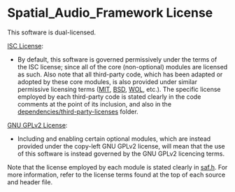 # Spatial_Audio_Framework License

This software is dual-licensed.

[ISC License](https://choosealicense.com/licenses/isc/):
 * By default, this software is governed permissively under the terms of the ISC license; since all of the core (non-optional) modules are licensed as such. Also note that all third-party code, which has been adapted or adopted by these core modules, is also provided under similar permissive licensing terms ([MIT](https://choosealicense.com/licenses/mit/), [BSD](https://choosealicense.com/licenses/bsd-2-clause/), [WOL](https://dspguru.com/wide-open-license/), etc.). The specific license employed by each third-party code is stated clearly in the code comments at the point of its inclusion, and also in the [dependencies/third-party-licenses](dependencies/third-party-licenses) folder.

[GNU GPLv2 License](https://choosealicense.com/licenses/gpl-2.0/):
* Including and enabling certain optional modules, which are instead provided under the copy-left GNU GPLv2 license, will mean that the use of this software is instead governed by the GNU GPLv2 licencing terms.

Note that the license employed by each module is stated clearly in [saf.h](framework/include/saf.h). For more information, refer to the license terms found at the top of each source and header file.  

